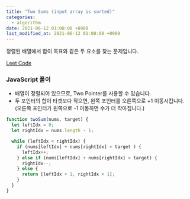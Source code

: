 ```yaml
---
title: "Two Sums (input array is sorted)"
categories: 
  - algorithm
date: 2021-06-12 01:00:00 +0900
last_modified_at: 2021-06-12 01:00:00 +0900
---
```


정렬된 배열에서 합이 목표와 같은 두 요소를 찾는 문제입니다. 

[Leet Code](https://leetcode.com/problems/two-sum-ii-input-array-is-sorted/submissions/)

### JavaScript 풀이
- 배열이 정렬되어 있으므로, Two Pointer를 사용할 수 있습니다.
- 두 포인터의 합이 타겟보다 작으면, 왼쪽 포인터를 오른쪽으로 +1 이동시킵니다.  
(오른쪽 포인터가 왼쪽으로 -1 이동하면 수가 더 작아집니다.)

``` js
function twoSum(nums, target) {
  let leftIdx = 0;
  let rightIdx = nums.length - 1;

  while (leftIdx < rightIdx) {
    if (nums[leftIdx] + nums[rightIdx] < target ) {
      leftIdx++;
    } else if (nums[leftIdx] + nums[rightIdx] > target) {
      rightIdx--;
    } else {
      return [leftIdx + 1, rightIdx + 1];
    }
  }
}

```
